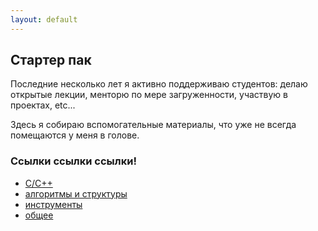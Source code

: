 ```yaml
---
layout: default
---
```

## Стартер пак

Последние несколько лет я активно поддерживаю студентов: делаю открытые лекции, менторю по мере загруженности, участвую в проектах, etc... 

Здесь я собираю вспомогательные материалы, что уже не всегда помещаются у меня в голове. 

### Ссылки ссылки ссылки!
* [C/C++](./cpp)
* [алгоритмы и структуры](./algo)
* [инструменты](./utils)
* [общее](./common)
